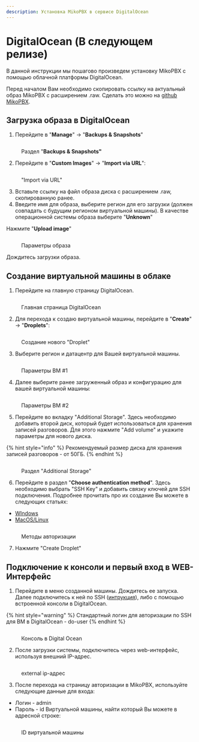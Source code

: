 ```yaml
---
description: Установка MikoPBX в сервисе DigitalOcean
---
```


# DigitalOcean (В следующем релизе)

В данной инструкции мы пошагово произведем установку MikoPBX с помощью облачной платформы DigitalOcean.

&#x20;Перед началом Вам необходимо скопировать ссылку на актуальный образ MikoPBX с расширением .raw. Сделать это можно на [github MikoPBX](https://github.com/mikopbx/core/releases).

## Загрузка образа в DigitalOcean

1. Перейдите в "**Manage**" -> "**Backups & Snapshots**"

<figure><img src="../../.gitbook/assets/backupsAndSnapshots.png" alt=""><figcaption><p>Раздел "<strong>Backups &#x26; Snapshots"</strong></p></figcaption></figure>

2. Перейдите в "**Custom Images**" -> "**Import via URL**":

<figure><img src="../../.gitbook/assets/customImagesImportViaURL.png" alt=""><figcaption><p>"Import via URL" </p></figcaption></figure>

3. Вставьте ссылку на файл образа диска с расширением .raw, скопированную ранее.&#x20;
4. Введите имя для образа, выберите регион для его загрузки (должен совпадать с будущим регионом виртуальной машины). В качестве операционной системы образа выберите "**Unknown**"

Нажмите "**Upload image**"

<figure><img src="../../.gitbook/assets/imageParameters.png" alt=""><figcaption><p>Параметры образа</p></figcaption></figure>

Дождитесь загрузки образа.

## Создание виртуальной машины в облаке

1. Перейдите на главную страницу DigitalOcean.

<figure><img src="../../.gitbook/assets/mainPageDO.png" alt=""><figcaption><p>Главная страница DigitalOcean</p></figcaption></figure>

2. Для перехода к создаю виртуальной машины, перейдите в "**Create**" -> "**Droplets**":

<figure><img src="../../.gitbook/assets/buttonForCreatingANewDroplet.png" alt=""><figcaption><p>Создание нового "Droplet"</p></figcaption></figure>

3. Выберите регион и датацентр для Вашей виртуальной машины.

<figure><img src="../../.gitbook/assets/regionAndDatacenter.png" alt=""><figcaption><p>Параметры ВМ #1</p></figcaption></figure>

4. Далее выберите ранее загруженный образ и конфигурацию для вашей виртуальной машины:

<figure><img src="../../.gitbook/assets/ImageAndConfig.png" alt=""><figcaption><p>Параметры ВМ #2</p></figcaption></figure>

5. Перейдите во вкладку "Additional Storage". Здесь необходимо добавить второй диск, который будет использоваться для хранения записей разговоров. Для этого нажмите "Add volume" и укажите параметры для нового диска.

{% hint style="info" %}
Рекомендуемый размер диска для хранения записей разговоров  - от 50ГБ.
{% endhint %}

<figure><img src="../../.gitbook/assets/additionalStorage.png" alt=""><figcaption><p>Раздел "Additional Storage"</p></figcaption></figure>

6. Перейдите в раздел "**Choose authentication method**". Здесь необходимо выбрать "SSH Key" и добавить связку ключей для SSH подключения. Подробнее прочитать про их создание Вы можете в следующих статьях:

* [WIndows](../../faq/troubleshooting/connecting-to-a-pbx-using-ssh/powershell.md)
* [MacOS/Linux](../../faq/troubleshooting/connecting-to-a-pbx-using-ssh/terminal.md)

<figure><img src="../../.gitbook/assets/sshKey.png" alt=""><figcaption><p>Методы авторизации</p></figcaption></figure>

7. Нажмите "Create Droplet"

## Подключение к консоли и первый вход в WEB-Интерфейс

1. Перейдите в меню созданной машины. Дождитесь ее запуска. Далее подключитесь к ней по SSH ([интрукция](../../faq/troubleshooting/connecting-to-a-pbx-using-ssh/)), либо с помощью встроенной консоли в DigitalOcean.

{% hint style="warning" %}
Стандартный логин для авторизации по SSH для ВМ в DigitalOcean - do-user
{% endhint %}

<figure><img src="../../.gitbook/assets/console.png" alt=""><figcaption><p>Консоль в Digital Ocean</p></figcaption></figure>

2. После загрузки системы, подключитесь через web-интерфейс, используя внешний IP-адрес.

<figure><img src="../../.gitbook/assets/externalIPAddress.png" alt=""><figcaption><p>external ip-адрес</p></figcaption></figure>

3. После перехода на страницу авторизации в MikoPBX, используйте следующие данные для входа:

* Логин - admin
* Пароль - id Виртуальной машины, найти который Вы можете в адресной строке:

<figure><img src="../../.gitbook/assets/MachineID.png" alt=""><figcaption><p>ID виртуальной машины</p></figcaption></figure>
